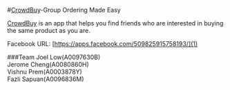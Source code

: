 #[CrowdBuy](1)-Group Ordering Made Easy

[CrowdBuy](1) is an app that helps you find friends who are interested in buying the same product as you are.

Facebook URL: [https://apps.facebook.com/509825915758193/](1)

[id]: https://apps.facebook.com/509825915758193/

###Team
Joel Low(A0097630B)  
Jerome Cheng(A0080860H)  
Vishnu Prem(A0003878Y)  
Fazli Sapuan(A0096836M)  